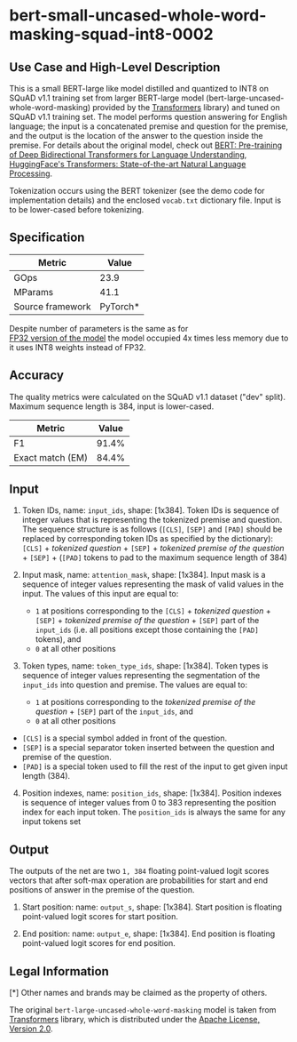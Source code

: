 # bert-small-uncased-whole-word-masking-squad-int8-0002

## Use Case and High-Level Description

This is a small BERT-large like model distilled and quantized to INT8 on SQuAD v1.1 training set from larger BERT-large model 
(bert-large-uncased-whole-word-masking) provided by the [Transformers](https://github.com/huggingface/transformers) library) and tuned on SQuAD v1.1 training set.
The model performs question answering for English language;
the input is a concatenated premise and question for the premise,
and the output is the location of the answer to the question inside the premise.
For details about the original model, check out
[BERT: Pre-training of Deep Bidirectional Transformers for Language Understanding](https://arxiv.org/abs/1810.04805),
[HuggingFace's Transformers: State-of-the-art Natural Language Processing](https://arxiv.org/abs/1910.03771).

Tokenization occurs using the BERT tokenizer (see the demo code for implementation details) and the enclosed `vocab.txt` dictionary file. Input is to be lower-cased before tokenizing.

## Specification

| Metric            | Value                 |
|-------------------|-----------------------|
| GOps              | 23.9                  |
| MParams           | 41.1                  |
| Source framework  | PyTorch\*             |

Despite number of parameters is the same as for  
[FP32 version of the model](https://github.com/openvinotoolkit/open_model_zoo/tree/master/models/intel/bert-small-uncased-whole-word-masking-squad-0002)
the model occupied 4x times less memory due to it uses INT8 weights instead of FP32.

## Accuracy

The quality metrics were calculated on the SQuAD v1.1 dataset ("dev" split). Maximum sequence length is 384, input is lower-cased.

| Metric                    | Value         |
|---------------------------|---------------|
| F1                        |        91.4%  |
| Exact match (EM)          |        84.4%  |

## Input

1. Token IDs, name: `input_ids`, shape: [1x384].
Token IDs is sequence of integer values that is representing the tokenized premise and question.
The sequence structure is as follows (`[CLS]`, `[SEP]` and `[PAD]` should be replaced by corresponding token IDs
as specified by the dictionary):
`[CLS]` + *tokenized question* + `[SEP]` + *tokenized premise of the question* + `[SEP]` + (`[PAD]` tokens to pad to the maximum sequence length of 384)

2. Input mask, name: `attention_mask`, shape: [1x384].
Input mask is a sequence of integer values representing the mask of valid values in the input.
The values of this input are equal to:
    * `1` at positions corresponding to the `[CLS]` + *tokenized question* + `[SEP]` + *tokenized premise of the question* + `[SEP]` part of the `input_ids`  (i.e. all positions except those containing the `[PAD]` tokens), and
    * `0` at all other positions

3. Token types,  name: `token_type_ids`, shape: [1x384].
Token types is sequence of integer values representing the segmentation of the `input_ids` into question and premise.
The values are equal to:
    * `1` at positions corresponding to the *tokenized premise of the question* + `[SEP]` part of the `input_ids`, and
    * `0` at all other positions

* `[CLS]` is a special symbol added in front of the question.
* `[SEP]` is a special separator token inserted between the question and premise of the question.
* `[PAD]` is a special token used to fill the rest of the input to get given input length (384).

4. Position indexes,  name: `position_ids`, shape: [1x384].
Position indexes is sequence of integer values from 0 to 383 representing the position index for each input token. The `position_ids` is always the same for any input tokens set

## Output

The outputs of the net are two `1, 384` floating point-valued logit scores vectors that after soft-max operation are probabilities for start and end positions of answer in the premise of the question.

1. Start position: name: `output_s`, shape: [1x384].
Start position is floating point-valued logit scores for start position.

2. End position: name: `output_e`, shape: [1x384].
End position is floating point-valued logit scores for end position.

## Legal Information
[*] Other names and brands may be claimed as the property of others.

The original `bert-large-uncased-whole-word-masking` model is taken from [Transformers](https://github.com/huggingface/transformers) library, which is distributed under the [Apache License, Version 2.0](https://raw.githubusercontent.com/huggingface/transformers/master/LICENSE).
